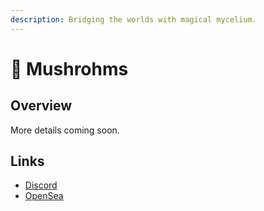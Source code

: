 ```yaml
---
description: Bridging the worlds with magical mycelium.
---
```


# 🍄 Mushrohms

## Overview

More details coming soon.

## Links

* [Discord](https://t.co/WWoLGeQAws)
* [OpenSea](https://t.co/zLJZDb6mgJ)
